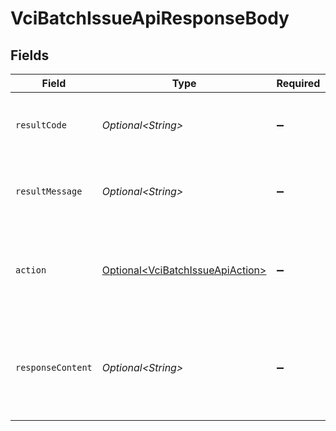 # VciBatchIssueApiResponseBody


## Fields

| Field                                                                                                | Type                                                                                                 | Required                                                                                             | Description                                                                                          |
| ---------------------------------------------------------------------------------------------------- | ---------------------------------------------------------------------------------------------------- | ---------------------------------------------------------------------------------------------------- | ---------------------------------------------------------------------------------------------------- |
| `resultCode`                                                                                         | *Optional\<String>*                                                                                  | :heavy_minus_sign:                                                                                   | The code which represents the result of the API call.                                                |
| `resultMessage`                                                                                      | *Optional\<String>*                                                                                  | :heavy_minus_sign:                                                                                   | A short message which explains the result of the API call.                                           |
| `action`                                                                                             | [Optional\<VciBatchIssueApiAction>](../../models/operations/VciBatchIssueApiAction.md)               | :heavy_minus_sign:                                                                                   | The next action that the implementation of the batch credential<br/>endpoint should take.<br/>       |
| `responseContent`                                                                                    | *Optional\<String>*                                                                                  | :heavy_minus_sign:                                                                                   | The content of the response that the implementation of the batch<br/>credential endpoint should return.<br/> |